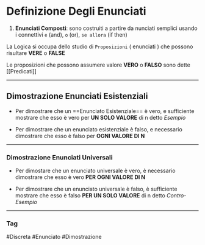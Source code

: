 # Definizione Degli Enunciati 

1. **Enunciati Composti**: sono costruiti a partire da nunciati semplici usando i connettivi `e` (and), `o` (or), `se allora` (if then)

La Logica si occupa dello studio di `Proposizioni` ( enunciati ) che possono risultare **VERE** o **FALSE**

Le proposizioni che possono assumere valore **VERO** o **FALSO** sono dette [[Predicati]]

---

## Dimostrazione Enunciati Esistenziali 

- Per dimostrare che un ==Enunciato Esistenziale== è vero, e sufficiente mostrare che esso è vero per **UN SOLO VALORE** di n detto *Esempio*


- Per dimostrare che un enunciato esistenziale è falso, e necessario dimostrare che esso è falso per **OGNI VALORE DI N**

---

### Dimostrazione Enunciati Universali

- Per dimostare che un enunciato universale è vero, è necessario dimostrare che esso è vero **PER OGNI VALORE DI N**


- Per dimostrare che un enunciato universale è falso, è sufficiente mostrare che esso è falso **PER UN SOLO VALORE** di n detto *Contro-Esempio*

---
### Tag
#Discreta 
#Enunciato
#Dimostrazione